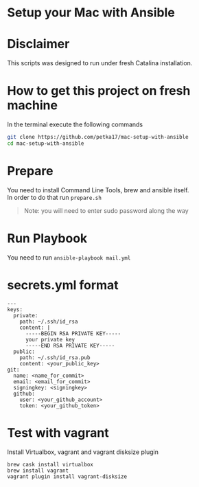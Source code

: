 # Setup your Mac with Ansible

# Disclaimer

This scripts was designed to run under fresh Catalina installation.

# How to get this project on fresh machine

In the terminal execute the following commands

```bash
git clone https://github.com/petka17/mac-setup-with-ansible
cd mac-setup-with-ansible
```

# Prepare

You need to install Command Line Tools, brew and ansible itself.  
In order to do that run `prepare.sh`

> Note: you will need to enter sudo password along the way

# Run Playbook

You need to run
`ansible-playbook mail.yml`

# secrets.yml format

```
---
keys:
  private:
    path: ~/.ssh/id_rsa
    content: |
      -----BEGIN RSA PRIVATE KEY-----
      your private key
      -----END RSA PRIVATE KEY-----
  public:
    path: ~/.ssh/id_rsa.pub
    content: <your_public_key>
git:
  name: <name_for_commit>
  email: <email_for_commit>
  signingkey: <signingkey>
  github:
    user: <your_github_account>
    token: <your_github_token>
```

# Test with vagrant

Install Virtualbox, vagrant and vagrant disksize plugin

```
brew cask install virtualbox
brew install vagrant
vagrant plugin install vagrant-disksize
```
